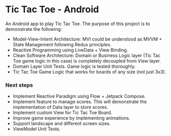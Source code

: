 # Tic Tac Toe - Android

An Android app to play Tic Tac Toe. The purpose of this project is to demonstrate the following:
- Model-View-Intent Architecture: MVI could be understood as MVVM + State Management following Redux principles.
- Reactive Programming using LiveData + View Binding.
- Clean Software Architecture: Domain or Business Logic layer (Tic Tac Toe game logic in this case) is completely decoupled from View layer.
- Domain Layer Unit Tests. Game logic is tested thoroughly.
- Tic Tac Toe Game Logic that works for boards of any size (not just 3x3).

### Next steps
- Implement Reactive Paradigm using Flow + Jetpack Compose.
- Implement feature to manage scores. This will demonstrate the implementation of Data layer to store scores.
- Implement custom View for Tic Tac Toe Board.
- Improve game experience by implementing animations.
- Support landscape and different screen sizes.
- ViewModel Unit Tests.
